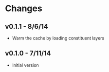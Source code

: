 # Changes

## v0.1.1 - 8/6/14

* Warm the cache by loading constituent layers

## v0.1.0 - 7/11/14

* Initial version
